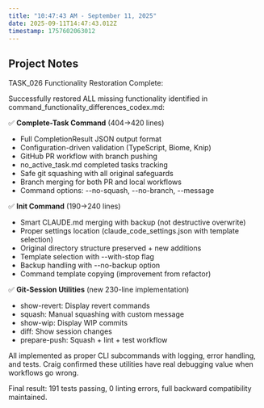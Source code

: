 ```yaml
---
title: "10:47:43 AM - September 11, 2025"
date: 2025-09-11T14:47:43.012Z
timestamp: 1757602063012
---
```


## Project Notes

TASK_026 Functionality Restoration Complete:

Successfully restored ALL missing functionality identified in command_functionality_differences_codex.md:

✅ **Complete-Task Command** (404→420 lines)
- Full CompletionResult JSON output format
- Configuration-driven validation (TypeScript, Biome, Knip)  
- GitHub PR workflow with branch pushing
- no_active_task.md completed tasks tracking
- Safe git squashing with all original safeguards
- Branch merging for both PR and local workflows
- Command options: --no-squash, --no-branch, --message

✅ **Init Command** (190→240 lines)  
- Smart CLAUDE.md merging with backup (not destructive overwrite)
- Proper settings location (claude_code_settings.json with template selection)
- Original directory structure preserved + new additions
- Template selection with --with-stop flag
- Backup handling with --no-backup option
- Command template copying (improvement from refactor)

✅ **Git-Session Utilities** (new 230-line implementation)
- show-revert: Display revert commands
- squash: Manual squashing with custom message
- show-wip: Display WIP commits  
- diff: Show session changes
- prepare-push: Squash + lint + test workflow

All implemented as proper CLI subcommands with logging, error handling, and tests. Craig confirmed these utilities have real debugging value when workflows go wrong.

Final result: 191 tests passing, 0 linting errors, full backward compatibility maintained.
